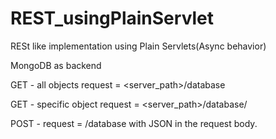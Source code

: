 # REST_usingPlainServlet

RESt like implementation using Plain Servlets(Async behavior)

MongoDB as backend

GET - all objects 
 request = <server_path>/database 

GET - specific object
 request = <server_path>/database/<id>
 
POST - 
 request = /database
 with JSON in the request body.
